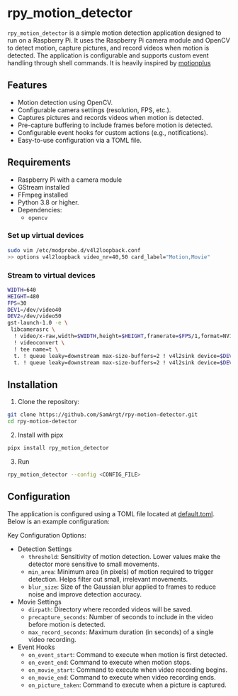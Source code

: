 # rpy_motion_detector

`rpy_motion_detector` is a simple motion detection application designed to run on a Raspberry Pi. It uses the Raspberry Pi camera module and OpenCV to detect motion, capture pictures, and record videos when motion is detected. The application is configurable and supports custom event handling through shell commands.
It is heavily inspired by [motionplus](https://github.com/Motion-Project/motionplus)

## Features

- Motion detection using OpenCV.
- Configurable camera settings (resolution, FPS, etc.).
- Captures pictures and records videos when motion is detected.
- Pre-capture buffering to include frames before motion is detected.
- Configurable event hooks for custom actions (e.g., notifications).
- Easy-to-use configuration via a TOML file.

## Requirements

- Raspberry Pi with a camera module
- GStream installed
- FFmpeg installed
- Python 3.8 or higher.
- Dependencies:
  - `opencv`

### Set up virtual devices

```bash
sudo vim /etc/modprobe.d/v4l2loopback.conf
>> options v4l2loopback video_nr=40,50 card_label="Motion,Movie"
```

### Stream to virtual devices
```bash
WIDTH=640
HEIGHT=480
FPS=30
DEV1=/dev/video40
DEV2=/dev/video50
gst-launch-1.0 -e \
 libcamerasrc \
  ! video/x-raw,width=$WIDTH,height=$HEIGHT,framerate=$FPS/1,format=NV12 \
  ! videoconvert \
  ! tee name=t \
  t. ! queue leaky=downstream max-size-buffers=2 ! v4l2sink device=$DEV1 sync=false \
  t. ! queue leaky=downstream max-size-buffers=2 ! v4l2sink device=$DEV2 sync=false
```

## Installation

1. Clone the repository:
```bash
git clone https://github.com/SamArgt/rpy-motion-detector.git
cd rpy-motion-detector
```

2. Install with pipx
```bash
pipx install rpy_motion_detector
```

3. Run
```bash
rpy_motion_detector --config <CONFIG_FILE>
```

## Configuration
The application is configured using a TOML file located at [default.toml](src/rpy_motion_detector/config/default.toml). Below is an example configuration:

Key Configuration Options:

-  Detection Settings
    - `threshold`: Sensitivity of motion detection. Lower values make the detector more sensitive to small movements.
    - `min_area`: Minimum area (in pixels) of motion required to trigger detection. Helps filter out small, irrelevant movements.
    - `blur_size`: Size of the Gaussian blur applied to frames to reduce noise and improve detection accuracy.
- Movie Settings
    - `dirpath`: Directory where recorded videos will be saved.
    - `precapture_seconds`: Number of seconds to include in the video before motion is detected.
    - `max_record_seconds`: Maximum duration (in seconds) of a single video recording.
- Event Hooks
    - `on_event_start`: Command to execute when motion is first detected.
    - `on_event_end`: Command to execute when motion stops.
    - `on_movie_start`: Command to execute when video recording begins.
    - `on_movie_end`: Command to execute when video recording ends.
    - `on_picture_taken`: Command to execute when a picture is captured.
